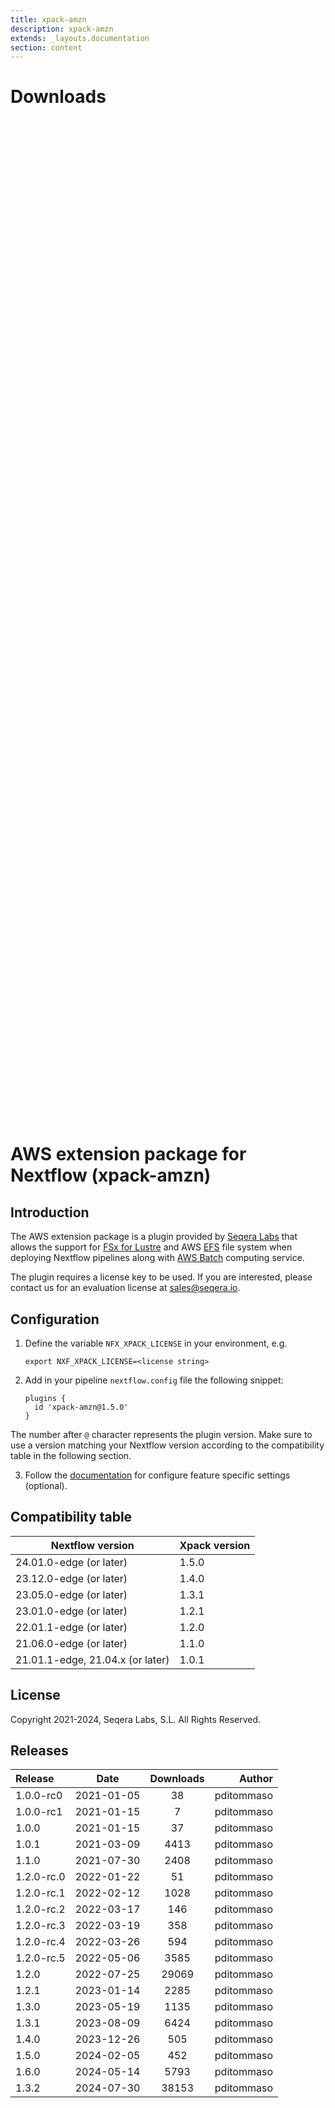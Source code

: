 ```yaml
---
title: xpack-amzn
description: xpack-amzn
extends: _layouts.documentation
section: content
---
```


# Downloads

<div style="position: relative; height:40vh; width:80vw">
    <canvas id="releases"></canvas>
</div>
<script type="module" src="nf-plugins-stats/docs/xpack-amzn/xpack-amzn.js"></script>

# AWS extension package for Nextflow (xpack-amzn)

## Introduction

The AWS extension package is a plugin provided by [Seqera Labs](https://www.seqera.io/) that allows the support for [FSx for Lustre](https://aws.amazon.com/fsx/lustre/) 
and AWS [EFS](https://aws.amazon.com/efs/) file system when deploying Nextflow pipelines 
along with [AWS Batch](https://aws.amazon.com/batch/) computing service.

The plugin requires a license key to be used. If you are interested, please contact us for an evaluation license at [sales@seqera.io](mailto:sales@seqera.io).

## Configuration

1. Define the variable `NFX_XPACK_LICENSE` in your environment, e.g. 

    ```
    export NXF_XPACK_LICENSE=<license string>
    ```

2. Add in your pipeline `nextflow.config` file the following 
snippet: 

    ```
    plugins {
      id 'xpack-amzn@1.5.0'
    }
    ``` 

The number after `@` character represents the plugin version. Make sure to use 
a version matching your Nextflow version according to the compatibility table 
in the following section. 

3. Follow the [documentation](docs.md) for configure feature specific settings (optional).

## Compatibility table


| Nextflow version        | Xpack version   |
|---                      |---              |
| 24.01.0-edge (or later) | 1.5.0           |
| 23.12.0-edge (or later) | 1.4.0           |
| 23.05.0-edge (or later) | 1.3.1           |
| 23.01.0-edge (or later) | 1.2.1           |
| 22.01.1-edge (or later) | 1.2.0           |
| 21.06.0-edge (or later) | 1.1.0           |
| 21.01.1-edge, 21.04.x (or later) | 1.0.1  |


## License  

Copyright 2021-2024, Seqera Labs, S.L. All Rights Reserved.


## Releases

| Release                               |                       Date                       |                   Downloads                    |                           Author |
| :------------ |:------------------------------------------------:|:----------------------------------------------:|---------------------------------:|
 |  1.0.0-rc0                                           | 2021-01-05                                          | 38                                                 | pditommaso                                         |
 |  1.0.0-rc1                                           | 2021-01-15                                          | 7                                                  | pditommaso                                         |
 |  1.0.0                                               | 2021-01-15                                          | 37                                                 | pditommaso                                         |
 |  1.0.1                                               | 2021-03-09                                          | 4413                                               | pditommaso                                         |
 |  1.1.0                                               | 2021-07-30                                          | 2408                                               | pditommaso                                         |
 |  1.2.0-rc.0                                          | 2022-01-22                                          | 51                                                 | pditommaso                                         |
 |  1.2.0-rc.1                                          | 2022-02-12                                          | 1028                                               | pditommaso                                         |
 |  1.2.0-rc.2                                          | 2022-03-17                                          | 146                                                | pditommaso                                         |
 |  1.2.0-rc.3                                          | 2022-03-19                                          | 358                                                | pditommaso                                         |
 |  1.2.0-rc.4                                          | 2022-03-26                                          | 594                                                | pditommaso                                         |
 |  1.2.0-rc.5                                          | 2022-05-06                                          | 3585                                               | pditommaso                                         |
 |  1.2.0                                               | 2022-07-25                                          | 29069                                              | pditommaso                                         |
 |  1.2.1                                               | 2023-01-14                                          | 2285                                               | pditommaso                                         |
 |  1.3.0                                               | 2023-05-19                                          | 1135                                               | pditommaso                                         |
 |  1.3.1                                               | 2023-08-09                                          | 6424                                               | pditommaso                                         |
 |  1.4.0                                               | 2023-12-26                                          | 505                                                | pditommaso                                         |
 |  1.5.0                                               | 2024-02-05                                          | 452                                                | pditommaso                                         |
 |  1.6.0                                               | 2024-05-14                                          | 5793                                               | pditommaso                                         |
 |  1.3.2                                               | 2024-07-30                                          | 38153                                              | pditommaso                                         |
